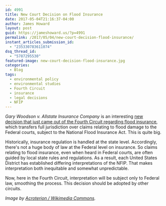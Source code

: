 ```yaml
---
id: 4991
title: New Court Decision on Flood Insurance
date: 2017-05-04T21:16:37-04:00
author: James Howard
layout: post
guid: https://jameshoward.us/?p=4991
permalink: /2017/05/04/new-court-decision-flood-insurance/
instant_articles_submission_id:
  - "235330783611074"
dsq_thread_id:
  - "5787295530"
featured-image: new-court-decision-flood-insurance.jpg
categories:
  - Blog
tags:
  - environmental policy
  - environmental studies
  - Fourth Circuit
  - insurance
  - legal decisions
  - NFIP
---
```

_Gary Woodson v. Allstate Insurance Company_ is an interesting [new
decision that just came out of the Fourth Circuit regarding flood
insurance](http://www.ca4.uscourts.gov/Opinions/Published/161935.P.pdf),
which transfers full jurisdiction over claims relating to flood
damage to the Federal courts, subject to the National Flood Insurance
Act.  This is quite big.

Historically, insurance regulation is handled at the state level.
Accordingly, there's not a huge body of law at the Federal level
on insurance.  So claims relating to flood insurance, even when
heard in Federal courts, are often guided by local state rules and
regulations.  As a result, each United States District has established
differing interpretations of the NFIP.  That makes interpretation
both inequitable and somewhat unpredictable.

Now, here in the Fourth Circuit, interpretation will be subject
only to Federal law, smoothing the process.  This decision should
be adopted by other circuits.

_Image by [Acroterion / Wikimedia
Commons](https://commons.wikimedia.org/wiki/File:Richmond_Federal_Appeals_Court_and_skyline_VA2.jpg)._
